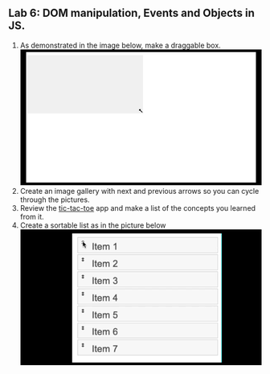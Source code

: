 ## Lab 6: DOM manipulation, Events and Objects in JS.
1. As demonstrated in the image below, make a draggable box.
	![draggable](drag.gif)
2. Create an image gallery with next and previous arrows so you can cycle through the pictures.
3. Review the [tic-tac-toe](https://codepen.io/janschreiber/pen/xZbEvM) app and make a list of the concepts you learned from it.
4. Create a sortable list as in the picture below
	![sortable](sort.gif)